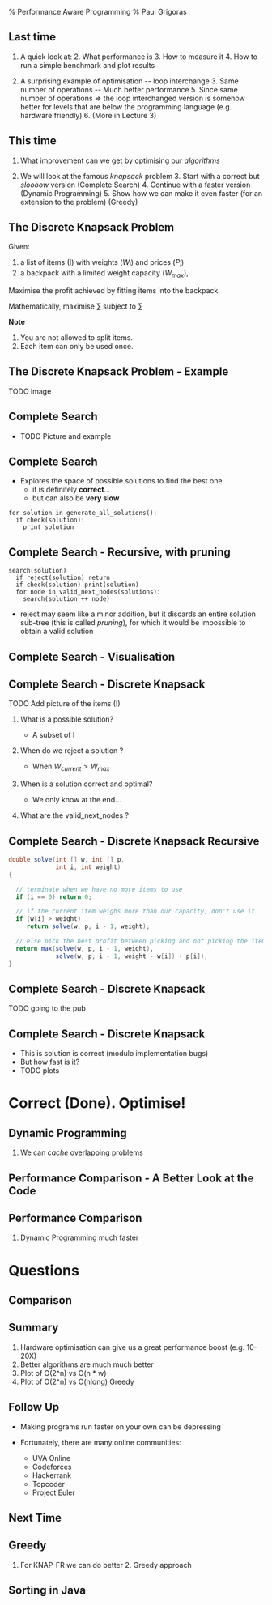 % Performance Aware Programming
% Paul Grigoras

## Last time

1. A quick look at:
    2. What performance is
    3. How to measure it
    4. How to run a simple benchmark and plot results

2. A surprising example of optimisation -- loop interchange
    3. Same number of operations -- Much better performance
    5. Since same number of operations => the loop interchanged
       version is somehow better for levels that are below the
       programming language (e.g. hardware friendly)
    6. (More in Lecture 3)

## This time

1. What improvement can we get by optimising our _algorithms_

2. We will look at the famous _knapsack_ problem
    3. Start with a correct but _sloooow_ version (Complete Search)
    4. Continue with a faster version (Dynamic Programming)
    5. Show how we can make it even faster (for an extension to the problem) (Greedy)

## The Discrete Knapsack Problem

Given:

1. a list of items (I) with weights ($W_i$) and prices ($P_i$)
2. a backpack with a limited weight capacity ($W_{max}$),

Maximise the profit achieved by fitting items into the backpack.

Mathematically, maximise $\sum$ subject to $\sum$

__Note__
1. You are not allowed to split items.
2. Each item can only be used once.

## The Discrete Knapsack Problem - Example

TODO image

## Complete Search

* TODO Picture and example


## Complete Search

* Explores the space of possible solutions to find the best one
     * it is definitely __correct__...
     * but can also be __very slow__

```
for solution in generate_all_solutions():
  if check(solution):
    print solution
```


## Complete Search - Recursive, with pruning

```
search(solution)
  if reject(solution) return
  if check(solution) print(solution)
  for node in valid_next_nodes(solutions):
    search(solution ++ node)
```

* reject may seem like a minor addition, but it discards an entire
  solution sub-tree (this is called _pruning_), for which it would be
  impossible to obtain a valid solution

## Complete Search - Visualisation



## Complete Search - Discrete Knapsack

TODO Add picture of the items (I)

1. What is a possible solution?
    * A subset of I

2. When do we reject a solution ?
    * When $W_{current} > W_{max}$

3. When is a solution correct and optimal?
    * We only know at the end...


4. What are the valid_next_nodes ?



## Complete Search - Discrete Knapsack Recursive

```Java
double solve(int [] w, int [] p,
             int i, int weight)
{

  // terminate when we have no more items to use
  if (i == 0) return 0;

  // if the current item weighs more than our capacity, don't use it
  if (w[i] > weight)
     return solve(w, p, i - 1, weight);

  // else pick the best profit between picking and not picking the item
  return max(solve(w, p, i - 1, weight),
             solve(w, p, i - 1, weight - w[i]) + p[i]);
}
```

## Complete Search - Discrete Knapsack

TODO going to the pub

## Complete Search - Discrete Knapsack

* This is solution is correct (modulo implementation bugs)
* But how fast is it?
* TODO plots

# Correct (Done). Optimise!

## Dynamic Programming

1. We can _cache_ overlapping problems

## Performance Comparison - A Better Look at the Code



## Performance Comparison

1. Dynamic Programming much faster

# Questions


## Comparison


## Summary

1. Hardware optimisation can give us a great performance boost (e.g. 10-20X)
2. Better algorithms are much much better
3. Plot of O(2^n) vs O(n * w)
4. Plot of O(2^n) vs O(nlong) Greedy

## Follow Up

* Making programs run faster on your own can be depressing

* Fortunately, there are many online communities:
    * UVA Online
    * Codeforces
    * Hackerrank
    * Topcoder
    * Project Euler

## Next Time



## Greedy

1. For KNAP-FR we can do better
    2. Greedy approach

## Sorting in Java
